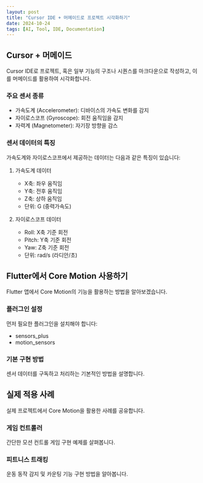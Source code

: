```yaml
---
layout: post
title: "Cursor IDE + 머메이드로 프로젝트 시각화하기"
date: 2024-10-24
tags: [AI, Tool, IDE, Documentation]
---
```


## Cursor + 머메이드
Cursor IDE로 프로젝트, 혹은 일부 기능의 구조나 시퀀스를 마크다운으로 작성하고, 이를 머메이드를 활용하여 시각화합니다.

### 주요 센서 종류
- 가속도계 (Accelerometer): 디바이스의 가속도 변화를 감지
- 자이로스코프 (Gyroscope): 회전 움직임을 감지
- 자력계 (Magnetometer): 자기장 방향을 감스

### 센서 데이터의 특징
가속도계와 자이로스코프에서 제공하는 데이터는 다음과 같은 특징이 있습니다:

1. 가속도계 데이터
   - X축: 좌우 움직임
   - Y축: 전후 움직임
   - Z축: 상하 움직임
   - 단위: G (중력가속도)

2. 자이로스코프 데이터
   - Roll: X축 기준 회전
   - Pitch: Y축 기준 회전
   - Yaw: Z축 기준 회전
   - 단위: rad/s (라디안/초)

## Flutter에서 Core Motion 사용하기
Flutter 앱에서 Core Motion의 기능을 활용하는 방법을 알아보겠습니다.

### 플러그인 설정
먼저 필요한 플러그인을 설치해야 합니다:
- sensors_plus
- motion_sensors

### 기본 구현 방법
센서 데이터를 구독하고 처리하는 기본적인 방법을 설명합니다.

## 실제 적용 사례
실제 프로젝트에서 Core Motion을 활용한 사례를 공유합니다.

### 게임 컨트롤러
간단한 모션 컨트롤 게임 구현 예제를 살펴봅니다.

### 피트니스 트래킹
운동 동작 감지 및 카운팅 기능 구현 방법을 알아봅니다.
